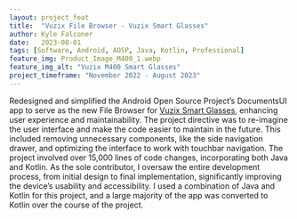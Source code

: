 ```yaml
---
layout: project_feat
title:  "Vuzix File Browser - Vuzix Smart Glasses"
author: Kyle Falconer
date:   2023-08-01
tags: [Software, Android, AOSP, Java, Kotlin, Professional]
feature_img: Product_Image_M400_1.webp
feature_img_alt: "Vuzix M400 Smart Glasses"
project_timeframe: "November 2022 - August 2023"
---
```



Redesigned and simplified the Android Open Source Project’s DocumentsUI app to serve as the new File Browser for [Vuzix Smart Glasses](https://www.vuzix.com/), enhancing user experience and maintainability. The project directive was to re-imagine the user interface and make the code easier to maintain in the future. This included removing unnecessary components, like the side navigation drawer, and optimizing the interface to work with touchbar navigation. The project involved over 15,000 lines of code changes, incorporating both Java and Kotlin. As the sole contributor, I oversaw the entire development process, from initial design to final implementation, significantly improving the device’s usability and accessibility. I used a combination of Java and Kotlin for this project, and a large majority of the app was converted to Kotlin over the course of the project.

